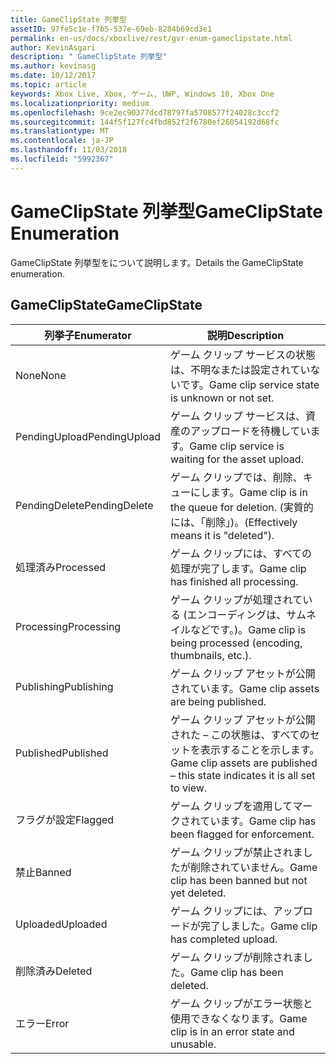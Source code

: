 ```yaml
---
title: GameClipState 列挙型
assetID: 97fe5c1e-f7b5-537e-69eb-8284b69cd3e1
permalink: en-us/docs/xboxlive/rest/gvr-enum-gameclipstate.html
author: KevinAsgari
description: " GameClipState 列挙型"
ms.author: kevinasg
ms.date: 10/12/2017
ms.topic: article
keywords: Xbox Live, Xbox, ゲーム, UWP, Windows 10, Xbox One
ms.localizationpriority: medium
ms.openlocfilehash: 9ce2ec90377dcd78797fa5708577f24028c3ccf2
ms.sourcegitcommit: 144f5f127fc4fbd852f2f6780ef26054192d68fc
ms.translationtype: MT
ms.contentlocale: ja-JP
ms.lasthandoff: 11/03/2018
ms.locfileid: "5992367"
---
```

# <a name="gameclipstate-enumeration"></a><span data-ttu-id="15a01-104">GameClipState 列挙型</span><span class="sxs-lookup"><span data-stu-id="15a01-104">GameClipState Enumeration</span></span>
<span data-ttu-id="15a01-105">GameClipState 列挙型をについて説明します。</span><span class="sxs-lookup"><span data-stu-id="15a01-105">Details the GameClipState enumeration.</span></span> 
<a id="ID4ET"></a>

 
## <a name="gameclipstate"></a><span data-ttu-id="15a01-106">GameClipState</span><span class="sxs-lookup"><span data-stu-id="15a01-106">GameClipState</span></span>
 
| <b><span data-ttu-id="15a01-107">列挙子</span><span class="sxs-lookup"><span data-stu-id="15a01-107">Enumerator</span></span></b>| <b><span data-ttu-id="15a01-108">説明</span><span class="sxs-lookup"><span data-stu-id="15a01-108">Description</span></span></b>| 
| --- | --- | 
| <span data-ttu-id="15a01-109">None</span><span class="sxs-lookup"><span data-stu-id="15a01-109">None</span></span> | <span data-ttu-id="15a01-110">ゲーム クリップ サービスの状態は、不明なまたは設定されていないです。</span><span class="sxs-lookup"><span data-stu-id="15a01-110">Game clip service state is unknown or not set.</span></span>| 
| <span data-ttu-id="15a01-111">PendingUpload</span><span class="sxs-lookup"><span data-stu-id="15a01-111">PendingUpload</span></span> | <span data-ttu-id="15a01-112">ゲーム クリップ サービスは、資産のアップロードを待機しています。</span><span class="sxs-lookup"><span data-stu-id="15a01-112">Game clip service is waiting for the asset upload.</span></span>| 
| <span data-ttu-id="15a01-113">PendingDelete</span><span class="sxs-lookup"><span data-stu-id="15a01-113">PendingDelete</span></span> | <span data-ttu-id="15a01-114">ゲーム クリップでは、削除、キューにします。</span><span class="sxs-lookup"><span data-stu-id="15a01-114">Game clip is in the queue for deletion.</span></span> <span data-ttu-id="15a01-115">(実質的には、「削除」)。</span><span class="sxs-lookup"><span data-stu-id="15a01-115">(Effectively means it is "deleted").</span></span>| 
| <span data-ttu-id="15a01-116">処理済み</span><span class="sxs-lookup"><span data-stu-id="15a01-116">Processed</span></span> | <span data-ttu-id="15a01-117">ゲーム クリップには、すべての処理が完了します。</span><span class="sxs-lookup"><span data-stu-id="15a01-117">Game clip has finished all processing.</span></span>| 
| <span data-ttu-id="15a01-118">Processing</span><span class="sxs-lookup"><span data-stu-id="15a01-118">Processing</span></span>| <span data-ttu-id="15a01-119">ゲーム クリップが処理されている (エンコーディングは、サムネイルなどです。)。</span><span class="sxs-lookup"><span data-stu-id="15a01-119">Game clip is being processed (encoding, thumbnails, etc.).</span></span>| 
| <span data-ttu-id="15a01-120">Publishing</span><span class="sxs-lookup"><span data-stu-id="15a01-120">Publishing</span></span>| <span data-ttu-id="15a01-121">ゲーム クリップ アセットが公開されています。</span><span class="sxs-lookup"><span data-stu-id="15a01-121">Game clip assets are being published.</span></span>| 
| <span data-ttu-id="15a01-122">Published</span><span class="sxs-lookup"><span data-stu-id="15a01-122">Published</span></span>| <span data-ttu-id="15a01-123">ゲーム クリップ アセットが公開された – この状態は、すべてのセットを表示することを示します。</span><span class="sxs-lookup"><span data-stu-id="15a01-123">Game clip assets are published – this state indicates it is all set to view.</span></span>| 
| <span data-ttu-id="15a01-124">フラグが設定</span><span class="sxs-lookup"><span data-stu-id="15a01-124">Flagged</span></span>| <span data-ttu-id="15a01-125">ゲーム クリップを適用してマークされています。</span><span class="sxs-lookup"><span data-stu-id="15a01-125">Game clip has been flagged for enforcement.</span></span>| 
| <span data-ttu-id="15a01-126">禁止</span><span class="sxs-lookup"><span data-stu-id="15a01-126">Banned</span></span>| <span data-ttu-id="15a01-127">ゲーム クリップが禁止されましたが削除されていません。</span><span class="sxs-lookup"><span data-stu-id="15a01-127">Game clip has been banned but not yet deleted.</span></span>| 
| <span data-ttu-id="15a01-128">Uploaded</span><span class="sxs-lookup"><span data-stu-id="15a01-128">Uploaded</span></span>| <span data-ttu-id="15a01-129">ゲーム クリップには、アップロードが完了しました。</span><span class="sxs-lookup"><span data-stu-id="15a01-129">Game clip has completed upload.</span></span>| 
| <span data-ttu-id="15a01-130">削除済み</span><span class="sxs-lookup"><span data-stu-id="15a01-130">Deleted</span></span>| <span data-ttu-id="15a01-131">ゲーム クリップが削除されました。</span><span class="sxs-lookup"><span data-stu-id="15a01-131">Game clip has been deleted.</span></span>| 
| <span data-ttu-id="15a01-132">エラー</span><span class="sxs-lookup"><span data-stu-id="15a01-132">Error</span></span>| <span data-ttu-id="15a01-133">ゲーム クリップがエラー状態と使用できなくなります。</span><span class="sxs-lookup"><span data-stu-id="15a01-133">Game clip is in an error state and unusable.</span></span>| 
  